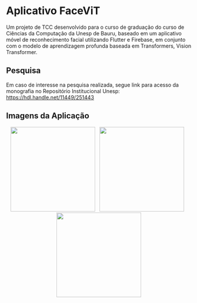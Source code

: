 # Aplicativo FaceViT

Um projeto de TCC desenvolvido para o curso de graduação do curso de Ciências da Computação da Unesp de Bauru, baseado em um aplicativo móvel de reconhecimento facial utilizando Flutter e Firebase, em conjunto com o modelo de aprendizagem profunda baseada em Transformers, Vision Transformer.

## Pesquisa

Em caso de interesse na pesquisa realizada, segue link para acesso da monografia no Repositório Institucional Unesp: https://hdl.handle.net/11449/251443

## Imagens da Aplicação

<p align="middle">
  <img src="https://github.com/af-ramos/aplicativoFaceViT/assets/38816154/5c0bbbf2-3be0-4d6a-8158-acbae905f4e3" width="230"> &nbsp
  <img src="https://github.com/af-ramos/aplicativoFaceViT/assets/38816154/ba65d577-d62a-47df-9375-8da33e423bba" width="230"> &nbsp
  <img src="https://github.com/af-ramos/aplicativoFaceViT/assets/38816154/0a285696-30ac-42f4-9309-c1eae58cddfc" width="230">
</p>
